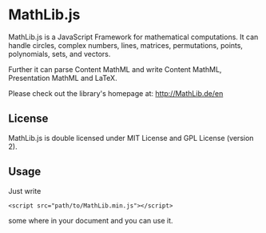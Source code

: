 MathLib.js
==========


MathLib.js is a JavaScript Framework for mathematical computations. It can handle circles, complex numbers, lines, matrices, permutations, points, polynomials, sets, and vectors.

Further it can parse Content MathML and write Content MathML, Presentation MathML and LaTeX.

Please check out the library's homepage at: <http://MathLib.de/en>


License
-------
MathLib.js is double licensed under MIT License and GPL License (version 2).


Usage
-----

Just write 

```
<script src="path/to/MathLib.min.js"></script>
```
some where in your document and you can use it.
